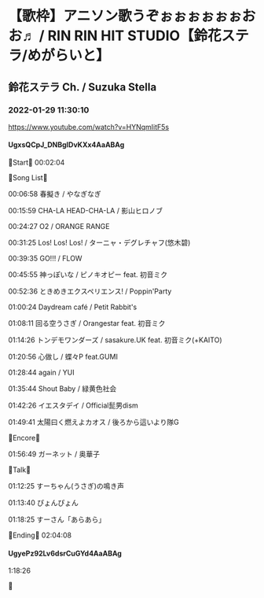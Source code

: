 # 【歌枠】アニソン歌うぞぉぉぉぉぉぉおお♬ / RIN RIN HIT STUDIO【鈴花ステラ/めがらいと】
## 鈴花ステラ Ch. / Suzuka Stella
### 2022-01-29 11:30:10
https://www.youtube.com/watch?v=HYNqmIitF5s
#### UgxsQCpJ_DNBgIDvKXx4AaABAg
🔔Start🔔 00:02:04



🔔Song List🔔

00:06:58 春擬き / やなぎなぎ

00:15:59 CHA-LA HEAD-CHA-LA / 影山ヒロノブ

00:24:27 O2 / ORANGE RANGE

00:31:25 Los! Los! Los! / ターニャ・デグレチャフ(悠木碧)

00:39:35 GO!!! / FLOW

00:45:55 神っぽいな / ピノキオピー feat. 初音ミク

00:52:36 ときめきエクスペリエンス! / Poppin'Party

01:00:24 Daydream café / Petit Rabbit's

01:08:11 回る空うさぎ / Orangestar feat. 初音ミク

01:14:26 トンデモワンダーズ / sasakure.‌UK feat. 初音ミク(+KAITO)

01:20:56 心做し / 蝶々P feat.GUMI

01:28:44 again / YUI

01:35:44 Shout Baby / 緑黄色社会

01:42:26 イエスタデイ / Official髭男dism

01:49:41 太陽曰く燃えよカオス / 後ろから這いより隊G



🔔Encore🔔

01:56:49 ガーネット / 奥華子



🔔Talk🔔

01:12:25 すーちゃん(うさぎ)の鳴き声

01:13:40 ぴょんぴょん

01:18:25 すーさん「あらあら」



🔔Ending🔔 02:04:08

#### UgyePz92Lv6dsrCuGYd4AaABAg
1:18:26

🥰

